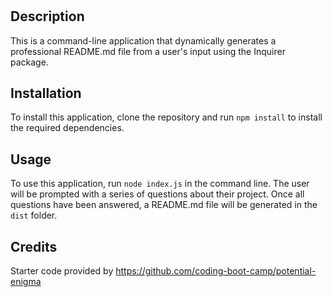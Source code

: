 # <README Generator>

## Description

This is a command-line application that dynamically generates a professional README.md file from a user's input using the Inquirer package.

## Installation

To install this application, clone the repository and run `npm install` to install the required dependencies.

## Usage

To use this application, run `node index.js` in the command line. The user will be prompted with a series of questions about their project. Once all questions have been answered, a README.md file will be generated in the `dist` folder.

## Credits

Starter code provided by https://github.com/coding-boot-camp/potential-enigma

